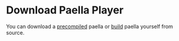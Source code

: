 ---
---

# Download Paella Player

You can download a [precompiled](download_precompiled_paella.md) paella or [build](build_paella.md) paella yourself from source.

